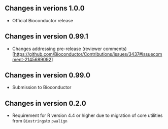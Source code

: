 ## Changes in verions 1.0.0
* Official Bioconductor release

## Changes in version 0.99.1

* Changes addressing pre-release 
(reviewer comments)[https://github.com/Bioconductor/Contributions/issues/3437#issuecomment-2145689092]

## Changes in version 0.99.0

* Submission to Bioconductor

## Changes in version 0.2.0

* Requirement for R version 4.4 or higher due to migration of core utilities from `Biostrings`to `pwalign`